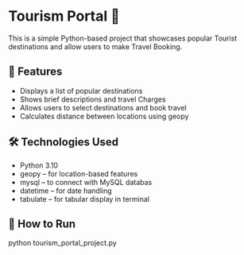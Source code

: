 # Tourism Portal 🧭

This is a simple Python-based project that showcases popular Tourist destinations and allow users to make Travel Booking.

## 🌟 Features
- Displays a list of popular destinations
- Shows brief descriptions and travel Charges
- Allows users to select destinations and book travel
- Calculates distance between locations using geopy

## 🛠️ Technologies Used
- Python 3.10
- geopy – for location-based features
- mysql – to connect with MySQL databas
- datetime – for date handling
- tabulate – for tabular display in terminal

## 🚀 How to Run

python tourism_portal_project.py

